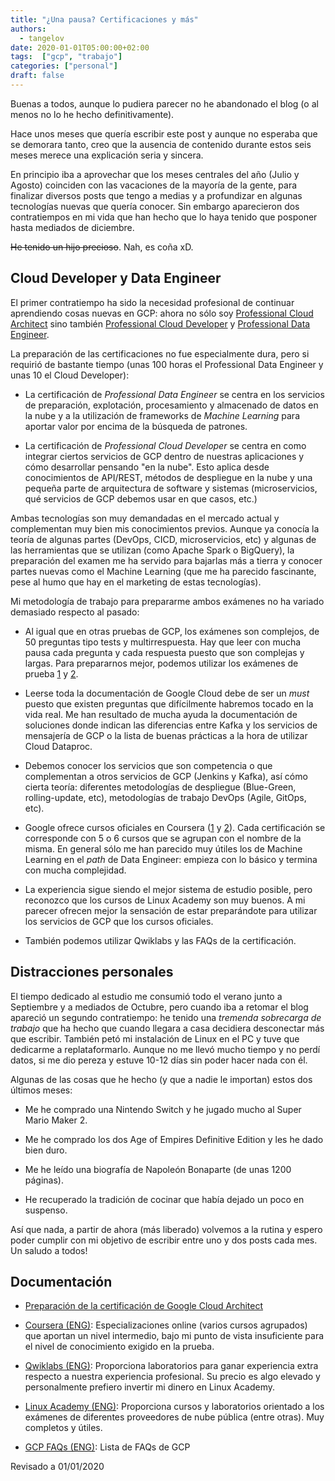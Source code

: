 ```yaml
---
title: "¿Una pausa? Certificaciones y más"
authors:
  - tangelov
date: 2020-01-01T05:00:00+02:00
tags:  ["gcp", "trabajo"]
categories: ["personal"]
draft: false
---
```


Buenas a todos, aunque lo pudiera parecer no he abandonado el blog (o al menos no lo he hecho definitivamente).

Hace unos meses que quería escribir este post y aunque no esperaba que se demorara tanto, creo que la ausencia de contenido durante estos seis meses merece una explicación seria y sincera.

<!--more-->

En principio iba a aprovechar que los meses centrales del año (Julio y Agosto) coinciden con las vacaciones de la mayoría de la gente, para finalizar diversos posts que tengo a medias y a profundizar en algunas tecnologías nuevas que quería conocer. Sin embargo aparecieron dos contratiempos en mi vida que han hecho que lo haya tenido que posponer hasta mediados de diciembre. 

~~He tenido un hijo precioso~~. Nah, es coña xD.


## Cloud Developer y Data Engineer
El primer contratiempo ha sido la necesidad profesional de continuar aprendiendo cosas nuevas en GCP: ahora no sólo soy [Professional Cloud Architect](https://cloud.google.com/certification/cloud-architect) sino también [Professional Cloud Developer](https://cloud.google.com/certification/cloud-developer) y [Professional Data Engineer](https://cloud.google.com/certification/data-engineer).

La preparación de las certificaciones no fue especialmente dura, pero si requirió de bastante tiempo (unas 100 horas el Professional Data Engineer y unas 10 el Cloud Developer):

* La certificación de _Professional Data Engineer_ se centra en los servicios de preparación, explotación, procesamiento y almacenado de datos en la nube y a la utilización de frameworks de _Machine Learning_ para aportar valor por encima de la búsqueda de patrones.

* La certificación de _Professional Cloud Developer_ se centra en como integrar ciertos servicios de GCP dentro de nuestras aplicaciones y cómo desarrollar pensando "en la nube". Esto aplica desde conocimientos de API/REST, métodos de despliegue en la nube y una pequeña parte de arquitectura de software y sistemas (microservicios, qué servicios de GCP debemos usar en que casos, etc.)

Ambas tecnologías son muy demandadas en el mercado actual y complementan muy bien mis conocimientos previos. Aunque ya conocía la teoría de algunas partes (DevOps, CICD, microservicios, etc) y algunas de las herramientas que se utilizan (como Apache Spark o BigQuery), la preparación del examen me ha servido para bajarlas más a tierra y conocer partes nuevas como el Machine Learning (que me ha parecido fascinante, pese al humo que hay en el marketing de estas tecnologías).

Mi metodología de trabajo para prepararme ambos exámenes no ha variado demasiado respecto al pasado:

* Al igual que en otras pruebas de GCP, los exámenes son complejos, de 50 preguntas tipo tests y multirrespuesta. Hay que leer con mucha pausa cada pregunta y cada respuesta puesto que son complejas y largas. Para prepararnos mejor, podemos utilizar los exámenes de prueba [1](https://cloud.google.com/certification/practice-exam/data-engineer) y [2](https://cloud.google.com/certification/practice-exam/cloud-developer).

* Leerse toda la documentación de Google Cloud debe de ser un _must_ puesto que existen preguntas que difícilmente habremos tocado en la vida real. Me han resultado de mucha ayuda la documentación de soluciones donde indican las diferencias entre Kafka y los servicios de mensajería de GCP o la lista de buenas prácticas a la hora de utilizar Cloud Dataproc.

* Debemos conocer los servicios que son competencia o que complementan a otros servicios de GCP (Jenkins y Kafka), así cómo cierta teoría: diferentes metodologías de despliegue (Blue-Green, rolling-update, etc), metodologías de trabajo DevOps (Agile, GitOps, etc).

* Google ofrece cursos oficiales en Coursera ([1](https://www.coursera.org/professional-certificates/gcp-data-engineering) y [2](https://www.coursera.org/specializations/developing-apps-gcp)). Cada certificación se corresponde con 5 o 6 cursos que se agrupan con el nombre de la misma. En general sólo me han parecido muy útiles los de Machine Learning en el _path_ de Data Engineer: empieza con lo básico y termina con mucha complejidad.

* La experiencia sigue siendo el mejor sistema de estudio posible, pero reconozco que los cursos de Linux Academy son muy buenos. A mi parecer ofrecen mejor la sensación de estar preparándote para utilizar los servicios de GCP que los cursos oficiales.

* También podemos utilizar Qwiklabs y las FAQs de la certificación.


## Distracciones personales
El tiempo dedicado al estudio me consumió todo el verano junto a Septiembre y a mediados de Octubre, pero cuando iba a retomar el blog apareció un segundo contratiempo: he tenido una _tremenda sobrecarga de trabajo_ que ha hecho que cuando llegara a casa decidiera desconectar más que escribir. También petó mi instalación de Linux en el PC y tuve que dedicarme a replataformarlo. Aunque no me llevó mucho tiempo y no perdí datos, si me dio pereza y estuve 10-12 días sin poder hacer nada con él.

Algunas de las cosas que he hecho (y que a nadie le importan) estos dos últimos meses:

* Me he comprado una Nintendo Switch y he jugado mucho al Super Mario Maker 2.

* Me he comprado los dos Age of Empires Definitive Edition y les he dado bien duro.

* Me he leído una biografía de Napoleón Bonaparte (de unas 1200 páginas).

* He recuperado la tradición de cocinar que había dejado un poco en suspenso.

Así que nada, a partir de ahora (más liberado) volvemos a la rutina y espero poder cumplir con mi objetivo de escribir entre uno y dos posts cada mes. Un saludo a todos!


## Documentación

* [Preparación de la certificación de Google Cloud Architect](https://tangelov.me/posts/gcp-professional-architect.html)

* [Coursera (ENG)](https://www.coursera.org): Especializaciones online (varios cursos agrupados) que aportan un nivel intermedio, bajo mi punto de vista insuficiente para el nivel de conocimiento exigido en la prueba.

* [Qwiklabs (ENG)](https://qwiklabs.com): Proporciona laboratorios para ganar experiencia extra respecto a nuestra experiencia profesional. Su precio es algo elevado y personalmente prefiero invertir mi dinero en Linux Academy.

* [Linux Academy (ENG)](https://www.linuxacademy.com): Proporciona cursos y laboratorios orientado a los exámenes de diferentes proveedores de nube pública (entre otras). Muy completos y útiles.

* [GCP FAQs (ENG)](https://cloud.google.com/certification/faqs/#0): Lista de FAQs de GCP

Revisado a 01/01/2020
